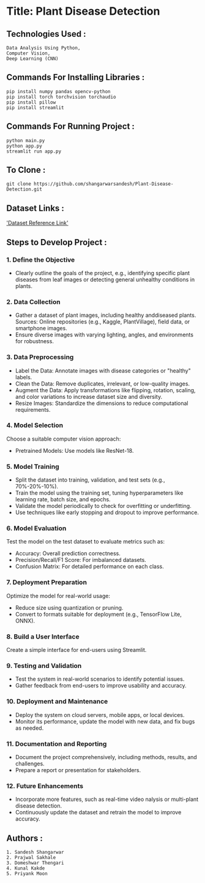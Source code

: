 # Title: Plant Disease Detection
## Technologies Used :
```
Data Analysis Using Python,
Computer Vision,
Deep Learning (CNN)
```

## Commands For Installing Libraries :

```
pip install numpy pandas opencv-python
pip install torch torchvision torchaudio
pip install pillow
pip install streamlit
```
## Commands For Running Project :

```
python main.py
python app.py
streamlit run app.py
```
## To Clone :
`
git clone https://github.com/shangarwarsandesh/Plant-Disease-Detection.git
`
## Dataset Links :

['Dataset Reference Link'](https://github.com/pratikkayal/PlantDoc-Dataset)


## Steps to Develop Project :
### 1.	Define the Objective 
- Clearly outline the goals of the project, e.g., identifying
specific plant diseases from leaf images or detecting general unhealthy conditions in plants.

### 2.	Data Collection 
- Gather a dataset of plant images, including healthy anddiseased plants. 
Sources: Online repositories (e.g., Kaggle, PlantVillage), field data, or smartphone images.
- Ensure diverse images with varying lighting, angles, and environments for robustness.

### 3.	Data Preprocessing 
- Label the Data: Annotate images with disease categories or "healthy" labels.
- Clean the Data: Remove duplicates, irrelevant, or low-quality images.
- Augment the Data: Apply transformations like flipping, rotation, scaling, and color variations to increase dataset size and diversity.
- Resize Images: Standardize the dimensions to reduce computational requirements.

### 4.	Model Selection 
Choose a suitable computer vision approach: 
- Pretrained Models: Use models like ResNet-18.

### 5.	Model Training 
- Split the dataset into training, validation, and test sets (e.g., 70%-20%-10%).
- Train the model using the training set, tuning hyperparameters like learning rate, batch size, and epochs.
- Validate the model periodically to check for overfitting or underfitting.
- Use techniques like early stopping and dropout to improve performance.

### 6.	Model Evaluation 
Test the model on the test dataset to evaluate metrics such as: 
- Accuracy: Overall prediction correctness.
- Precision/Recall/F1 Score: For imbalanced datasets.
- Confusion Matrix: For detailed performance on each class.

### 7.	Deployment Preparation 
Optimize the model for real-world usage: 
- Reduce size using quantization or pruning.
- Convert to formats suitable for deployment (e.g., TensorFlow Lite, ONNX).

### 8.	Build a User Interface 
Create a simple interface for end-users using Streamlit.

### 9.	Testing and Validation 
- Test the system in real-world scenarios to identify potential issues.
- Gather feedback from end-users to improve usability and accuracy.

### 10.	Deployment and Maintenance 
- Deploy the system on cloud servers, mobile apps, or local devices.
- Monitor its performance, update the model with new data, and fix bugs as needed.

### 11.	Documentation and Reporting 
- Document the project comprehensively, including methods, results, and challenges.
- Prepare a report or presentation for stakeholders.

### 12.	Future Enhancements 
- Incorporate more features, such as real-time video nalysis or multi-plant disease detection.
- Continuously update the dataset and retrain the model to improve accuracy.


## Authors :
```
1. Sandesh Shangarwar
2. Prajwal Sakhale
3. Domeshwar Thengari
4. Kunal Kakde
5. Priyank Moon
```
